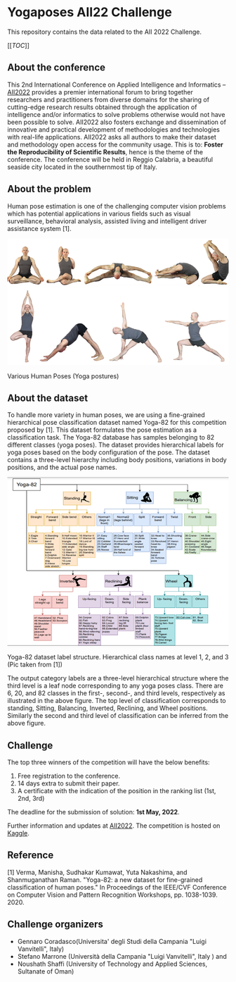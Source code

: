 # Yogaposes AII22 Challenge

This repository contains the data related to the AII 2022 Challenge. 

[[_TOC_]]

## About the conference
This 2nd International Conference on Applied Intelligence and Informatics – [AII2022](https://www.aii2022.org) provides a premier international forum to bring together researchers and practitioners from diverse domains for the sharing of cutting-edge research results obtained through the application of intelligence and/or informatics to solve problems otherwise would not have been possible to solve. AII2022 also fosters exchange and dissemination of innovative and practical development of methodologies and technologies with real-life applications. AII2022 asks all authors to make their dataset and methodology open access for the community usage. This is to: **Foster the Reproducibility of Scientific Results**, hence is the theme of the conference. The conference will be held in Reggio Calabria, a beautiful seaside city located in the southernmost tip of Italy.

## About the problem
Human pose estimation is one of the challenging computer vision problems which has potential applications in various fields such as visual surveillance, behavioral analysis, assisted living and intelligent driver assistance system [1]. 


![Yoga postures](docs/postures.png)

Various Human Poses (Yoga postures)


## About the dataset
To handle more variety in human poses, we are using a fine-grained hierarchical pose classification dataset named Yoga-82 for this competition proposed by [1]. This dataset formulates the pose estimation as a classification task. The Yoga-82 database has samples belonging to 82 different classes (yoga poses). The dataset provides hierarchical labels for yoga poses based on the body configuration of the pose. The dataset contains a three-level hierarchy including body positions, variations in body positions, and the actual pose names. 


![Yoga-82 dataset label structure](docs/yoga.png)

Yoga-82 dataset label structure. Hierarchical class names at level 1, 2, and 3 (Pic taken from [1]) 

The output category labels are a three-level hierarchical structure where the third level is a leaf node corresponding to any yoga poses class. There are 6, 20, and 82 classes in the first-, second-, and third levels, respectively as illustrated in the above figure. The top level of classification corresponds to standing, Sitting, Balancing, Inverted, Reclining, and Wheel positions. Similarly the second and third level of classification can be inferred from the above figure.  

## Challenge
The top three winners of the competition will have the below benefits: 
1) Free registration to the conference. 
2) 14 days extra to submit their paper.
3) A certificate with the indication of the position in the ranking list (1st, 2nd, 3rd)

The deadline for the submission of solution: **1st May, 2022**. 

Further information and updates at [AII2022](https://www.aii2022.org). The competition is hosted on [Kaggle](https://www.kaggle.com/c/ai2022-competition).


## Reference
[1]	Verma, Manisha, Sudhakar Kumawat, Yuta Nakashima, and Shanmuganathan Raman. "Yoga-82: a new dataset for fine-grained classification of human poses." In Proceedings of the IEEE/CVF Conference on Computer Vision and Pattern Recognition Workshops, pp. 1038-1039. 2020.

## Challenge organizers
- Gennaro Coradasco(Universita' degli Studi della Campania "Luigi Vanvitelli", Italy) 
- Stefano Marrone (Università della Campania "Luigi Vanvitelli", Italy ) and 
- Noushath Shaffi (University of Technology and Applied Sciences, Sultanate of Oman)